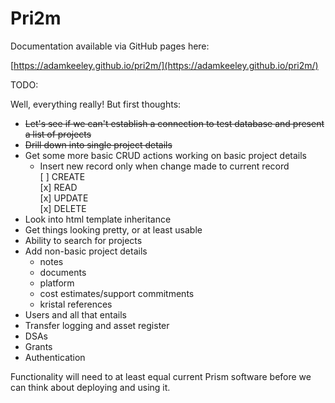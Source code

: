 # Pri2m

Documentation available via GitHub pages here:

[https://adamkeeley.github.io/pri2m/](https://adamkeeley.github.io/pri2m/)

TODO:

Well, everything really! But first thoughts:

- ~~Let's see if we can't establish a connection to test database and present a list of projects~~
- ~~Drill down into single project details~~
- Get some more basic CRUD actions working on basic project details  
    - Insert new record only when change made to current record  
    [ ] CREATE  
    [x] READ  
    [x] UPDATE  
    [x] DELETE  
- Look into html template inheritance
- Get things looking pretty, or at least usable
- Ability to search for projects 
- Add non-basic project details
    - notes
    - documents
    - platform
    - cost estimates/support commitments
    - kristal references
- Users and all that entails
- Transfer logging and asset register
- DSAs 
- Grants
- Authentication

Functionality will need to at least equal current Prism software before we can think about deploying and using it.
